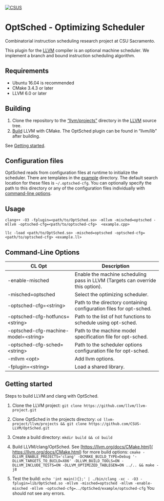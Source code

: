 [![CSUS](http://www.csus.edu/Brand/assets/Logos/Core/Primary/Stacked/Primary_Stacked_3_Color_wht_hndTN.png)](http://www.csus.edu/)

# OptSched - Optimizing Scheduler
Combinatorial instruction scheduling research project at CSU Sacramento.

This plugin for the [LLVM](https://llvm.org/) compiler is an optional machine scheduler. We implement a branch and bound instruction scheduling algorithm.

## Requirements

- Ubuntu 16.04 is recommended
- CMake 3.4.3 or later
- LLVM 6.0 or later

## Building

1. Clone the repository to the [“llvm/projects”](https://github.com/llvm/llvm-project/tree/master/llvm/projects) directory in the [LLVM](https://llvm.org/) source tree.
2. [Build](https://llvm.org/docs/CMake.html) LLVM with CMake. The OptSched plugin can be found in “llvm/lib” after building.

See [Getting started](#Getting-started).

## Configuration files

OptSched reads from configuration files at runtime to initialize the scheduler. There are templates in the [example](https://github.com/OptSched/OptSched/tree/master/example/optsched-cfg) directory. The default search location for these files is ```~/.optsched-cfg```. You can optionally specify the path to this directory or any of the configuration files individually with [command-line options](#Command-Line-Options).

## Usage

`clang++ -O3 -fplugin=<path/to/OptSched.so> -mllvm -misched=optsched -mllvm -optsched-cfg=<path/to/optsched-cfg>  <example.cpp>`
  
`llc -load <path/to/OptSched.so> -misched=optsched -optsched-cfg=<path/to/optsched-cfg> <example.ll>`
  
## Command-Line Options

| CL Opt | Description |
| ------ | ----------- |
| -enable-misched | Enable the machine scheduling pass in LLVM (Targets can override this option). |
| -misched=optsched | Select the optimizing scheduler. |
| -optsched-cfg=\<string\> | Path to the directory containing configuration files for opt-sched. |
| -optsched-cfg-hotfuncs=\<string\> | Path to the list of hot functions to schedule using opt-sched. |
| -optsched-cfg-machine-model=\<string\> | Path to the machine model specification file for opt-sched. |
| -optsched-cfg-sched=\<string\> | Path to the scheduler options configuration file for opt-sched. |
| -mllvm \<opt\> | Add llvm options. |
| -fplugin=\<string\> | Load a shared library. |

## Getting started

Steps to build LLVM and clang with OptSched.

1. Clone the LLVM project:
`git clone https://github.com/llvm/llvm-project.git`

2. Clone OptSched in the projects directory:
`cd llvm-project/llvm/projects && git clone https://github.com/CSUS-LLVM/OptSched.git`

3. Create a build directory:
`mkdir build && cd build`

4. Build LLVM/clang/OptSched. See [https://llvm.org/docs/CMake.html]( https://llvm.org/docs/CMake.html) for more build options:
`cmake -DLLVM_ENABLE_PROJECTS='clang' -DCMAKE_BUILD_TYPE=Debug '-DLLVM_TARGETS_TO_BUILD=X86' -DLLVM_BUILD_TOOLS=ON -DLLVM_INCLUDE_TESTS=ON -DLLVM_OPTIMIZED_TABLEGEN=ON ../.. && make -j8`

5. Test the build:
`echo 'int main(){};' | ./bin/clang -xc - -O3 -fplugin=lib/OptSched.so -mllvm -misched=optsched -mllvm -enable-misched -mllvm -optsched-cfg=../OptSched/example/optsched-cfg`
You should not see any errors.
